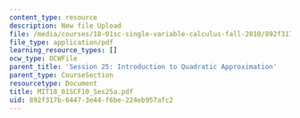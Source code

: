 ```yaml
---
content_type: resource
description: New file Upload
file: /media/courses/18-01sc-single-variable-calculus-fall-2010/892f317b64473e44f6be224eb957afc2_MIT18_01SCF10_Ses25a.pdf
file_type: application/pdf
learning_resource_types: []
ocw_type: OCWFile
parent_title: 'Session 25: Introduction to Quadratic Approximation'
parent_type: CourseSection
resourcetype: Document
title: MIT18_01SCF10_Ses25a.pdf
uid: 892f317b-6447-3e44-f6be-224eb957afc2
---
```


